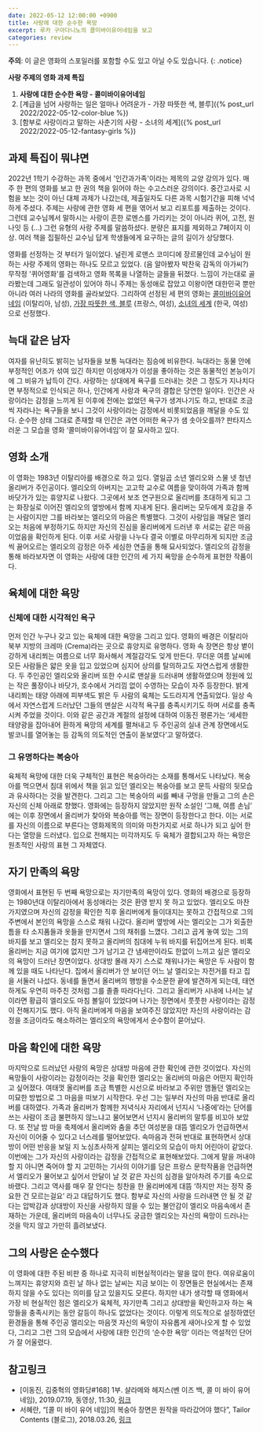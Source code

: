 ```yaml
---
date: 2022-05-12 12:00:00 +0900
title: 사랑에 대한 순수한 욕망
excerpt: 루카 구아다니노의 콜미바이유어네임을 보고
categories: review
---
```


**주의**: 이 글은 영화의 스포일러를 포함할 수도 있고 아닐 수도 있습니다.
{: .notice}

**사랑 주제의 영화 과제 특집**

1. **사랑에 대한 순수한 욕망 - 콜미바이유어네임**
1. [계급을 넘어 사랑하는 일은 얼마나 어려운가 - 가장 따뜻한 색, 블루]({% post_url 2022/2022-05-12-color-blue %})
1. [함부로 사랑이라고 말하는 사춘기의 사랑 - 소녀의 세계]({% post_url 2022/2022-05-12-fantasy-girls %})

## 과제 특집이 뭐냐면

2022년 1학기 수강하는 과목 중에서 '인간과가족'이라는 제목의 교양 강의가 있다.
매주 한 편의 영화를 보고 한 권의 책을 읽어야 하는 수고스러운 강의이다.
중간고사로 시험을 보는 것이 아닌 대체 과제가 나갔는데, 제출일자도 다른 과목
시험기간을 피해 넉넉하게 주셨다. 주제는 사랑에 관한 영화 세 편을 엮어서 보고
리포트를 제출하는 것이다. 그런데 교수님께서 말하시는 사랑이 흔한 로멘스를
가리키는 것이 아니라 퀴어, 고전, 원나잇 등 (...) 그런 유형의 사랑 주제를
말씀하셨다.  분량은 표지를 제외하고 7페이지 이상. 여러 책을 집필하신 교수님
답게 학생들에게 요구하는 글의 길이가 상당했다.

영화를 선정하는 것 부터가 일이었다. 널린게 로맨스 코미디에 장르물인데 교수님이
원하는 사랑 주제의 영화는 하나도 모르고 있었다. (음 알아봤자 박찬욱 감독의
아가씨?) 무작정 '퀴어영화'를 검색하고 영화 목록을 나열하는 글들을 뒤졌다.
느낌이 가는대로 골라봤는데 그래도 일관성이 있어야 하니 주제는 동성애로 잡았고
이왕이면 대한민국 뿐만 아니라 여러 나라의 영화를 골라보았다.  그리하여 선정된
세 편의 영화는
[콜미바이유어네임](https://movie.daum.net/moviedb/main?movieId=109076) (이탈리아, 남성),
[가장 따뜻한 색, 블루](https://movie.daum.net/moviedb/main?movieId=79172) (프랑스, 여성),
[소녀의 세계](https://movie.daum.net/moviedb/main?movieId=103947) (한국, 여성)
으로 선정했다.

## 늑대 같은 남자

여자를 유난히도 밝히는 남자들을 보통 늑대라는 짐승에 비유한다. 늑대라는 동물
안에 부정적인 어조가 섞여 있긴 하지만 이성애자가 이성을 좋아하는 것은 동물적인
본능이기에 그 비유가 납득이 간다. 사랑하는 상대에게 욕구를 드러내는 것은 그
정도가 지나치다면 부정적으로 인식되곤 하나, 인간에게 사랑과 욕구의 결합은
당연한 일이다. 인간은 사랑이라는 감정을 느끼게 된 이후에 전에는 없었던 욕구가
생겨나기도 하고, 반대로 조금씩 자라나는 욕구들을 보니 그것이 사랑이라는
감정에서 비롯되었음을 깨달을 수도 있다. 순수한 상태 그대로 존재할 때 인간은
과연 어떠한 욕구가 샘 솟아오를까? 판타지스러운 그 모습을 영화
‘콜미바이유어네임’이 잘 묘사하고 있다.

## 영화 소개
이 영화는 1983년 이탈리아를 배경으로 하고 있다. 열일곱 소년 엘리오와 스물 넷
청년 올리버가 주인공이다. 엘리오의 아버지는 고고학 교수로 여름을 맞이하여
가족과 함께 바닷가가 있는 휴양지로 나왔다. 그곳에서 보조 연구원으로 올리버를
초대하게 되고 그는 화장실로 이어진 엘리오의 옆방에서 함께 지내게 된다.
올리버는 모두에게 호감을 주는 사람이지만 그를 바라보는 엘리오의 마음은
특별했다. 그것이 사랑임을 깨달은 엘리오는 처음에 부정하기도 하지만 자신의
진심을 올리버에게 드러낸 후 서로는 같은 마음이었음을 확인하게 된다. 이후 서로
사랑을 나누다 결국 이별로 마무리하게 되지만 조금씩 끓어오르는 엘리오의 감정은
아주 세심한 연출을 통해 묘사되었다. 엘리오의 감정을 통해 바라보자면 이 영화는
사랑에 대한 인간의 세 가지 욕망을 순수하게 표현한 작품이다.

## 육체에 대한 욕망

### 신체에 대한 시각적인 욕구
먼저 인간 누구나 갖고 있는 육체에 대한 욕망을 그리고 있다. 영화의 배경은
이탈리아 북부 지방의 크레마 (Crema)라는 곳으로 휴양지로 유명하다. 영화 속
장면은 항상 볕이 강하게 내리쬐는 여름으로 너무 화사해서 계절감각도 잊게
만든다. 무더운 여름 날씨에 모든 사람들은 얇은 옷을 입고 있었으며 심지어 상의를
탈의하고도 자연스럽게 생활한다. 두 주인공인 엘리오와 올리버 또한 수시로 맨살을
드러내며 생활하였으며 정원에 있는 작은 풀장이나 바닷가, 호수에서 거리낌 없이
수영하는 모습이 자주 등장한다. 밝게 내리쬐는 태양 아래에 피부색도 밝은 두
사람의 육체는 도드라지게 연출되었다. 일상 속에서 자연스럽게 드러났던 그들의
맨살은 시각적 욕구를 충족시키기도 하며 서로를 충족시켜 주었을 것이다. 이와
같은 공간과 계절의 설정에 대하여 이동진 평론가는 ‘세세한 태양광을 잡아내어
환하게 욕망의 세계를 펼쳐내고 두 주인공의 실내 관계 장면에서도 발코니를
열어놓는 등 감독의 의도적인 연출이 돋보였다’고 말하였다.

### 그 유명하다는 복숭아
육체적 욕망에 대한 더욱 구체적인 표현은 복숭아라는 소재를 통해서도 나타났다.
복숭아를 먹으면서 침대 위에서 책을 읽고 있던 엘리오는 복숭아를 보고 문득
사람의 뒷모습과 유사하다는 것을 발견한다. 그리고 그는 복숭아의 씨를 빼내
구멍을 만들고 그의 손은 자신의 신체 아래로 향했다. 영화에는 등장하지 않았지만
원작 소설인 ‘그해, 여름 손님’  에는 이후 장면에서 올리버가 찾아와 복숭아를
먹는 장면이 등장한다고 한다. 이는 서로를 자신의 이름으로 부른다는 영화제목의
의미와 마찬가지로 서로 하나가 되고 싶어 한다는 열망을 드러냈다. 입으로
전해지는 미각까지도 두 육체가 결합되고자 하는 욕망은 원초적인 사랑의 표현 그
자체였다.

## 자기 만족의 욕망
영화에서 표현된 두 번째 욕망으로는 자기만족의 욕망이 있다. 영화의 배경으로
등장하는 1980년대 이탈리아에서 동성애라는 것은 환영 받지 못 하고 있었다.
엘리오도 마찬가지였으며 자신의 감정을 확인한 직후 올리버에게 들이대지는 못하고
간접적으로 그의 주변에서 본인의 욕망을 스스로 채워 나갔다. 올리버 옆방에 사는
엘리오는 그가 외출한 틈을 타 소지품들과 옷들을 만지면서 그의 채취를 느꼈다.
그리고 곱게 놓여 있는 그의 바지를 보고 엘리오는 참지 못하고 올리버의 침대에
누워 바지를 뒤집어쓰게 된다. 비록 올리버는 지금 여기에 없지만 그가 남기고 간
냄새만이라도 한없이 느끼고 싶은 엘리오의 욕망이 드러난 장면이었다. 상대방 몰래
자기 스스로 채워나가는 욕망은 두 사람이 함께 있을 때도 나타난다. 집에서
올리버가 안 보이던 어느 날 엘리오는 자전거를 타고 집을 서둘러 나섰다. 동네를
돌면서 올리버의 행방을 수소문한 끝에 발견하게 되는데, 태연하게도 우연히 마주친
것처럼 그를 졸졸 따라다닌다. 그리고 올리버가 시내에 나서는 날이라면 황급히
엘리오도 마침 볼일이 있었다며 나가는 장면에서 풋풋한 사랑이라는 감정이
전해지기도 했다. 아직 올리버에게 마음을 보여주진 않았지만 자신의 사랑이라는
감정을 조금이라도 해소하려는 엘리오의 욕망에게서 순수함이 묻어났다.

## 마음 확인에 대한 욕망
마지막으로 드러났던 사랑의 욕망은 상대방 마음에 관한 확인에 관한 것이었다.
자신의 욕망들이 사랑이라는 감정이라는 것을 확인한 엘리오는 올리버의 마음은
어떤지 확인하고 싶어졌다. 여태껏 올리버를 조금 특별한 시선으로 바라보고 주위만
맴돌던 엘리오는 미묘한 방법으로 그 마음을 떠보기 시작한다. 우선 그는 일부러
자신의 마음 반대로 올리버를 대하였다. 가족과 올리버가 함께한 저녁식사 자리에서
넌지시 ‘나중에’라는 단어를 쓰는 사람이 조금 불편하지 않느냐고 물어보면서
넌지시 올리버의 말투를 비꼬아 보았다. 또 전날 밤 마을 축제에서 올리버와 춤을
추던 여성분을 대뜸 엘리오가 언급하면서 자신이 이어줄 수 있다고 너스레를
떨어보았다. 속마음과 전혀 반대로 표현하면서 상대방이 어떤 반응을 보일 지
노심초사하게 살피는 엘리오의 모습이 마치 어린아이 같았다. 이번에는 그가 자신의
사랑이라는 감정을 간접적으로 표현해보았다. 그에게 말을 꺼내야 할 지 아니면
죽어야 할 지 고민하는 기사의 이야기를 담은 프랑스 문학작품을 언급하면서
엘리오가 물어보고 싶어서 안달이 날 것 같은 자신의 심경을 알아차려 주기를
속으로 바랬다. 그리고 역사를 매우 잘 안다는 칭찬을 한 올리버에게 대뜸 ‘하지만
저는 정작 중요한 건 모르는걸요’ 라고 대답하기도 했다. 함부로 자신의 사랑을
드러내면 안 될 것 같다는 압박감과 상대방이 자신을 사랑하지 않을 수 있는
불안감이 엘리오 마음속에서 존재하는 가운데, 올리버의 마음속이 너무나도 궁금한
엘리오는 자신의 욕망이 드러나는 것을 막지 않고 가만히 흘려보냈다.

## 그의 사랑은 순수했다
이 영화에 대한 주된 비판 중 하나로 지극히 비현실적이라는 말을 많이 한다.
여유로움이 느껴지는 휴양지와 흐린 날 하나 없는 날씨는 지금 보이는 이 장면들은
현실에서는 존재하지 않을 수도 있다는 의미를 담고 있을지도 모른다. 하지만 내가
생각할 때 영화에서 가장 비 현실적인 점은 엘리오가 육체적, 자기만족 그리고
상대방을 확인하고자 하는 욕망들을 충족시키는 동안 갈등이 하나도 없었다는
것이다. 이렇게 의도적으로 설정하였던 환경들을 통해 주인공 엘리오는 마음껏
자신의 욕망이 자유롭게 새어나오게 할 수 있었다, 그리고 그런 그의 모습에서
사랑에 대한 인간의 ‘순수한 욕망’ 이라는 역설적인 단어가 잘 어울렸다.

## 참고링크

* [이동진, 김중혁의 영화당#168] 1부. 샬라메와 헤지스(벤 이즈 백,
  콜 미 바이 유어 네임), 2019.07.19, 동영상, 11:30,
  [링크](https://youtu.be/H8KK3PoIGOU)
* 서혜란, “[콜 미 바이 유어 네임]의 복숭아 장면은 원작을 따라갔어야 했다”,
  Tailor Contents (블로그), 2018.03.26,
  [링크](http://tailorcontents.com/2018/03/26/vulture20180326/)
